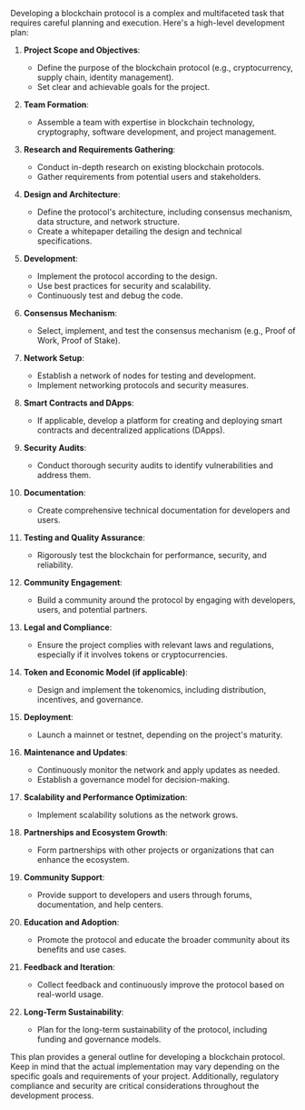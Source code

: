 Developing a blockchain protocol is a complex and multifaceted task that requires careful planning and execution. Here's a high-level development plan:

1. **Project Scope and Objectives**:
   - Define the purpose of the blockchain protocol (e.g., cryptocurrency, supply chain, identity management).
   - Set clear and achievable goals for the project.

2. **Team Formation**:
   - Assemble a team with expertise in blockchain technology, cryptography, software development, and project management.

3. **Research and Requirements Gathering**:
   - Conduct in-depth research on existing blockchain protocols.
   - Gather requirements from potential users and stakeholders.

4. **Design and Architecture**:
   - Define the protocol's architecture, including consensus mechanism, data structure, and network structure.
   - Create a whitepaper detailing the design and technical specifications.

5. **Development**:
   - Implement the protocol according to the design.
   - Use best practices for security and scalability.
   - Continuously test and debug the code.

6. **Consensus Mechanism**:
   - Select, implement, and test the consensus mechanism (e.g., Proof of Work, Proof of Stake).

7. **Network Setup**:
   - Establish a network of nodes for testing and development.
   - Implement networking protocols and security measures.

8. **Smart Contracts and DApps**:
   - If applicable, develop a platform for creating and deploying smart contracts and decentralized applications (DApps).

9. **Security Audits**:
   - Conduct thorough security audits to identify vulnerabilities and address them.

10. **Documentation**:
    - Create comprehensive technical documentation for developers and users.

11. **Testing and Quality Assurance**:
    - Rigorously test the blockchain for performance, security, and reliability.

12. **Community Engagement**:
    - Build a community around the protocol by engaging with developers, users, and potential partners.

13. **Legal and Compliance**:
    - Ensure the project complies with relevant laws and regulations, especially if it involves tokens or cryptocurrencies.

14. **Token and Economic Model (if applicable)**:
    - Design and implement the tokenomics, including distribution, incentives, and governance.

15. **Deployment**:
    - Launch a mainnet or testnet, depending on the project's maturity.

16. **Maintenance and Updates**:
    - Continuously monitor the network and apply updates as needed.
    - Establish a governance model for decision-making.

17. **Scalability and Performance Optimization**:
    - Implement scalability solutions as the network grows.

18. **Partnerships and Ecosystem Growth**:
    - Form partnerships with other projects or organizations that can enhance the ecosystem.

19. **Community Support**:
    - Provide support to developers and users through forums, documentation, and help centers.

20. **Education and Adoption**:
    - Promote the protocol and educate the broader community about its benefits and use cases.

21. **Feedback and Iteration**:
    - Collect feedback and continuously improve the protocol based on real-world usage.

22. **Long-Term Sustainability**:
    - Plan for the long-term sustainability of the protocol, including funding and governance models.

This plan provides a general outline for developing a blockchain protocol. Keep in mind that the actual implementation may vary depending on the specific goals and requirements of your project. Additionally, regulatory compliance and security are critical considerations throughout the development process.